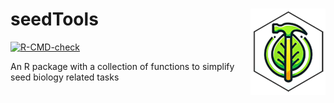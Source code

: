 # seedTools <img src="man/figures/logo.png" align="right" height="138" alt="" />

<!-- badges: start -->
  [![R-CMD-check](https://github.com/pgomba/seedTools/actions/workflows/R-CMD-check.yaml/badge.svg)](https://github.com/pgomba/seedTools/actions/workflows/R-CMD-check.yaml)
  <!-- badges: end -->

An R package with a collection of functions to simplify seed biology related tasks


